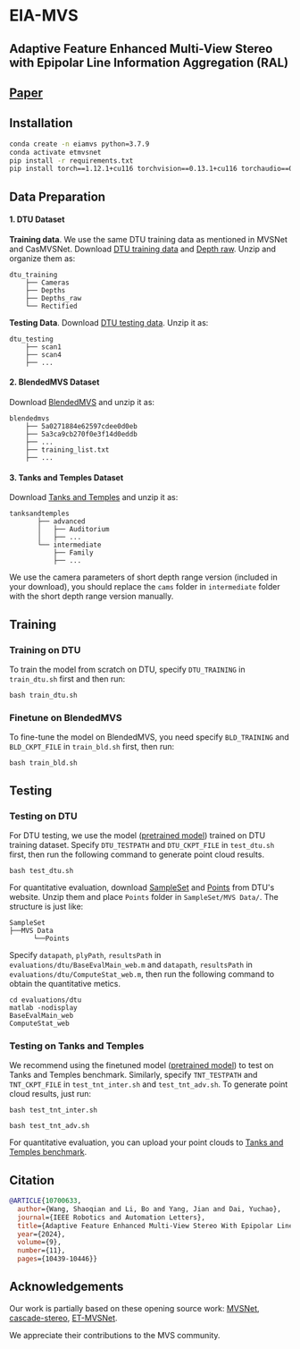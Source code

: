 ﻿# EIA-MVS

## Adaptive Feature Enhanced Multi-View Stereo with Epipolar Line Information Aggregation (RAL)

## [Paper](https://ieeexplore.ieee.org/abstract/document/10700633)


## Installation

```bash
conda create -n eiamvs python=3.7.9
conda activate etmvsnet
pip install -r requirements.txt
pip install torch==1.12.1+cu116 torchvision==0.13.1+cu116 torchaudio==0.8.0 -f https://download.pytorch.org/whl/torch_stable.html
```

## Data Preparation

#### 1. DTU Dataset

**Training data**. We use the same DTU training data as mentioned in MVSNet and CasMVSNet. Download [DTU training data](https://drive.google.com/file/d/1eDjh-_bxKKnEuz5h-HXS7EDJn59clx6V/view) and [Depth raw](https://virutalbuy-public.oss-cn-hangzhou.aliyuncs.com/share/cascade-stereo/CasMVSNet/dtu_data/dtu_train_hr/Depths_raw.zip). Unzip and organize them as:
```
dtu_training                     
    ├── Cameras                
    ├── Depths   
    ├── Depths_raw
    └── Rectified
```


**Testing Data**. Download [DTU testing data](https://drive.google.com/file/d/135oKPefcPTsdtLRzoDAQtPpHuoIrpRI_/view). Unzip it as:
```
dtu_testing                                       
    ├── scan1   
    ├── scan4
    ├── ...
```

#### 2. BlendedMVS Dataset

Download [BlendedMVS](https://drive.google.com/file/d/1ilxls-VJNvJnB7IaFj7P0ehMPr7ikRCb/view) and unzip it as:

```
blendedmvs                          
    ├── 5a0271884e62597cdee0d0eb                
    ├── 5a3ca9cb270f0e3f14d0eddb   
    ├── ...
    ├── training_list.txt
    ├── ...
```

#### 3. Tanks and Temples Dataset

Download [Tanks and Temples](https://drive.google.com/file/d/1YArOJaX9WVLJh4757uE8AEREYkgszrCo/view) and  unzip it as:
```
tanksandtemples                          
       ├── advanced                 
       │   ├── Auditorium       
       │   ├── ...  
       └── intermediate
           ├── Family       
           ├── ...          
```
We use the camera parameters of short depth range version (included in your download), you should replace the `cams` folder in `intermediate` folder with the short depth range version manually.



## Training

### Training on DTU

To train the model from scratch on DTU, specify ``DTU_TRAINING`` in ``train_dtu.sh`` first and then run:
```
bash train_dtu.sh
```

### Finetune on BlendedMVS

To fine-tune the model on BlendedMVS, you need specify `BLD_TRAINING` and `BLD_CKPT_FILE` in `train_bld.sh` first, then run:
```
bash train_bld.sh
```


## Testing

### Testing on DTU

For DTU testing, we use the model ([pretrained model](https://drive.google.com/file/d/1D82VEWimgnB_cDwrUGJaIZTEXU0v--Xf/view?usp=drive_link)) trained on DTU training dataset. Specify `DTU_TESTPATH` and `DTU_CKPT_FILE` in `test_dtu.sh` first, then run the following command to generate point cloud results.
```
bash test_dtu.sh
```
For quantitative evaluation, download [SampleSet](http://roboimagedata.compute.dtu.dk/?page_id=36) and [Points](http://roboimagedata.compute.dtu.dk/?page_id=36) from DTU's website. Unzip them and place `Points` folder in `SampleSet/MVS Data/`. The structure is just like:
```
SampleSet
├──MVS Data
      └──Points
```

Specify `datapath`, `plyPath`, `resultsPath` in `evaluations/dtu/BaseEvalMain_web.m` and `datapath`, `resultsPath` in `evaluations/dtu/ComputeStat_web.m`, then run the following command to obtain the quantitative metics.
```
cd evaluations/dtu
matlab -nodisplay
BaseEvalMain_web 
ComputeStat_web
```

### Testing on Tanks and Temples
We recommend using the finetuned model ([pretrained model](https://drive.google.com/file/d/1T-e09S5Dd6I0x9CATPHYV143L-w8NEsF/view?usp=drive_link)) to test on Tanks and Temples benchmark. Similarly, specify `TNT_TESTPATH` and `TNT_CKPT_FILE` in `test_tnt_inter.sh` and `test_tnt_adv.sh`. To generate point cloud results, just run:
```
bash test_tnt_inter.sh
```
```
bash test_tnt_adv.sh
``` 
For quantitative evaluation, you can upload your point clouds to [Tanks and Temples benchmark](https://www.tanksandtemples.org/).

## Citation
```bibtex
@ARTICLE{10700633,
  author={Wang, Shaoqian and Li, Bo and Yang, Jian and Dai, Yuchao},
  journal={IEEE Robotics and Automation Letters}, 
  title={Adaptive Feature Enhanced Multi-View Stereo With Epipolar Line Information Aggregation}, 
  year={2024},
  volume={9},
  number={11},
  pages={10439-10446}}
```


## Acknowledgements
Our work is partially based on these opening source work: [MVSNet](https://github.com/YoYo000/MVSNet), [cascade-stereo](https://github.com/alibaba/cascade-stereo), [ET-MVSNet](https://github.com/TQTQliu/ET-MVSNet).

We appreciate their contributions to the MVS community.
